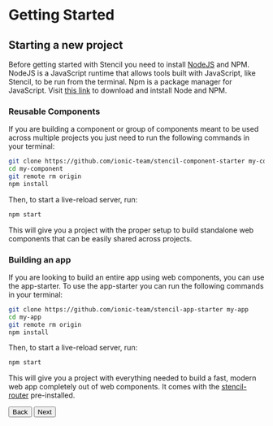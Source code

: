 # Getting Started

## Starting a new project

Before getting started with Stencil you need to install [NodeJS](https://nodejs.org/en/) and NPM. NodeJS is a JavaScript runtime that allows tools built with JavaScript, like Stencil, to be run from the terminal. Npm is a package manager for JavaScript. Visit [this link](https://nodejs.org/en/download/) to download and intstall Node and NPM.

### Reusable Components

If you are building a component or group of components meant to be used across multiple projects you just need to run the following commands in your terminal:

```bash
git clone https://github.com/ionic-team/stencil-component-starter my-component
cd my-component
git remote rm origin
npm install
```

Then, to start a live-reload server, run:

```bash
npm start
```

This will give you a project with the proper setup to build standalone web components that can be easily shared across projects.

### Building an app

If you are looking to build an entire app using web components, you can use the app-starter. To use the app-starter you can run the following commands in your terminal:

```bash
git clone https://github.com/ionic-team/stencil-app-starter my-app
cd my-app
git remote rm origin
npm install
```

Then, to start a live-reload server, run:

```bash
npm start
```

This will give you a project with everything needed to build a fast, modern web app completely out of web components. It comes with the [stencil-router](/docs/routing) pre-installed.

<stencil-route-link url="/docs/intro" router="#router" custom="true">
  <button class="backButton">
    Back
  </button>
</stencil-route-link>

<stencil-route-link url="/docs/my-first-component" custom="true">
  <button class="nextButton">
    Next
  </button>
</stencil-route-link>

